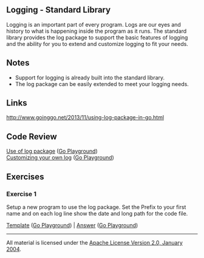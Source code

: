 ## Logging - Standard Library

Logging is an important part of every program. Logs are our eyes and history to what is happening inside the program as it runs. The standard library provides the log package to support the basic features of logging and the ability for you to extend and customize logging to fit your needs.

## Notes

* Support for logging is already built into the standard library.
* The log package can be easily extended to meet your logging needs.

## Links

http://www.goinggo.net/2013/11/using-log-package-in-go.html

## Code Review

[Use of log package](example1/example1.go) ([Go Playground](https://play.golang.org/p/bMw0Q8hDjC))  
[Customizing your own log](example2/example2.go) ([Go Playground](http://play.golang.org/p/wD06PQAefc))

## Exercises

### Exercise 1

Setup a new program to use the log package. Set the Prefix to your first name and on each log line show the date and long path for the code file.

[Template](exercises/template1/template1.go) ([Go Playground](http://play.golang.org/p/9si47xIX0q)) | 
[Answer](exercises/exercise1/exercise1.go) ([Go Playground](https://play.golang.org/p/qCdmtza8AI))
___
All material is licensed under the [Apache License Version 2.0, January 2004](http://www.apache.org/licenses/LICENSE-2.0).